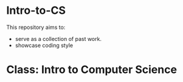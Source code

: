 # Intro-to-CS

This repository aims to:
  - serve as a collection of past work.
  - showcase coding style

# Class: Intro to Computer Science 



